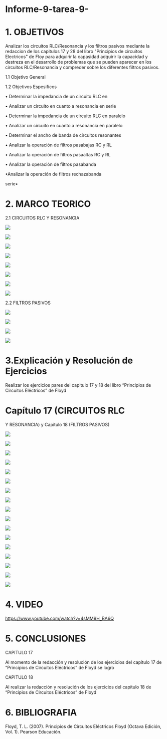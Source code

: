 # Informe-9-tarea-9-
# 1. OBJETIVOS 
 
Analizar los circuitos RLC/Resonancia y los filtros pasivos mediante la redaccion de los capitulos 17 y 28 del libro "Principios de circuitos Electricos" de Floy para adquirir la capasidad adquirir la capacidad y destreza en el desarrollo de problemas que se pueden aparecer en los circuitos RLC/Resonancia y compreder sobre los diferentes filtros pasivos.

1.1 Objetivo General

1.2 Objetivos Espesificos

•	 Determinar la impedancia de un circuito RLC en

• Analizar un circuito en cuanto a resonancia en serie

• Determinar la impedancia de un circuito RLC en
paralelo

• Analizar un circuito en cuanto a resonancia en
paralelo 

• Determinar el ancho de banda de circuitos
resonantes

• Analizar la operación de filtros pasabajas RC y RL

• Analizar la operación de filtros pasaaltas RC y RL

• Analizar la operación de filtros pasabanda

•Analizar la operación de filtros rechazabanda

serie•	

# 2. MARCO TEORICO
  
   2.1 CIRCUITOS RLC
Y RESONANCIA
   
 ![](https://github.com/dasalazar20/Informe-9-tarea-9-/blob/main/Imagenes/Capitulo%2017/1.png)

![](https://github.com/dasalazar20/Informe-9-tarea-9-/blob/main/Imagenes/Capitulo%2017/2.png)

![](https://github.com/dasalazar20/Informe-9-tarea-9-/blob/main/Imagenes/Capitulo%2017/3.png)

![](https://github.com/dasalazar20/Informe-9-tarea-9-/blob/main/Imagenes/Capitulo%2017/4.png)

![](https://github.com/dasalazar20/Informe-9-tarea-9-/blob/main/Imagenes/Capitulo%2017/5.png)

![](https://github.com/dasalazar20/Informe-9-tarea-9-/blob/main/Imagenes/Capitulo%2017/6.png)

![](https://github.com/dasalazar20/Informe-9-tarea-9-/blob/main/Imagenes/Capitulo%2017/7.png)

![](https://github.com/dasalazar20/Informe-9-tarea-9-/blob/main/Imagenes/Capitulo%2017/8.png)

  2.2 FILTROS PASIVOS
  
![](https://github.com/dasalazar20/Informe-9-tarea-9-/blob/main/Imagenes/capitulo%2018/1.png)

![](https://github.com/dasalazar20/Informe-9-tarea-9-/blob/main/Imagenes/capitulo%2018/2.png)

![](https://github.com/dasalazar20/Informe-9-tarea-9-/blob/main/Imagenes/capitulo%2018/3.png)

![](https://github.com/dasalazar20/Informe-9-tarea-9-/blob/main/Imagenes/capitulo%2018/4.png)

    
# 3.Explicación y Resolución de Ejercicios 

 Realizar los ejercicios pares del capitulo 17 y 18 del libro “Principios de Circuitos Eléctricos” de Floyd 

# Capítulo 17 (CIRCUITOS RLC
Y RESONANCIA) y Capitulo 18 (FILTROS PASIVOS)

![](https://github.com/dasalazar20/Informe-9-tarea-9-/blob/main/Ejercicio/ejercicios%20de%20circuitos%209_1.jpg)

![](https://github.com/dasalazar20/Informe-9-tarea-9-/blob/main/Ejercicio/ejercicios%20de%20circuitos%209_2.jpg)

![](https://github.com/dasalazar20/Informe-9-tarea-9-/blob/main/Ejercicio/ejercicios%20de%20circuitos%209_3.jpg)

![](https://github.com/dasalazar20/Informe-9-tarea-9-/blob/main/Ejercicio/ejercicios%20de%20circuitos%209_4.jpg)

![](https://github.com/dasalazar20/Informe-9-tarea-9-/blob/main/Ejercicio/ejercicios%20de%20circuitos%209_5.jpg)

![](https://github.com/dasalazar20/Informe-9-tarea-9-/blob/main/Ejercicio/ejercicios%20de%20circuitos%209_6.jpg)

![](https://github.com/dasalazar20/Informe-9-tarea-9-/blob/main/Ejercicio/ejercicios%20de%20circuitos%209_7.jpg)

![](https://github.com/dasalazar20/Informe-9-tarea-9-/blob/main/Ejercicio/ejercicios%20de%20circuitos%209_8.jpg)

![](https://github.com/dasalazar20/Informe-9-tarea-9-/blob/main/Ejercicio/ejercicios%20de%20circuitos%209_9.jpg)

![](https://github.com/dasalazar20/Informe-9-tarea-9-/blob/main/Ejercicio/ejercicios%20de%20circuitos%209_10.jpg)

![](https://github.com/dasalazar20/Informe-9-tarea-9-/blob/main/Ejercicio/ejercicios%20de%20circuitos%209_11.jpg)

![](https://github.com/dasalazar20/Informe-9-tarea-9-/blob/main/Ejercicio/ejercicios%20de%20circuitos%209_12.jpg)

![](https://github.com/dasalazar20/Informe-9-tarea-9-/blob/main/Ejercicio/ejercicios%20de%20circuitos%209_13.jpg)

![](https://github.com/dasalazar20/Informe-9-tarea-9-/blob/main/Ejercicio/ejercicios%20de%20circuitos%209_14.jpg)

![](https://github.com/dasalazar20/Informe-9-tarea-9-/blob/main/Ejercicio/ejercicios%20de%20circuitos%209_15.jpg)

![](https://github.com/dasalazar20/Informe-9-tarea-9-/blob/main/Ejercicio/ejercicios%20de%20circuitos%209_16.jpg)

![](https://github.com/dasalazar20/Informe-9-tarea-9-/blob/main/Ejercicio/ejercicios%20de%20circuitos%209_17.jpg)

# 4. VIDEO

https://www.youtube.com/watch?v=4sMM9H_BA6Q

# 5. CONCLUSIONES

CAPITULO 17

Al momento de la redacción y resolución de los ejercicios del capítulo 17 de “Principios de Circuitos Eléctricos” de Floyd se logro 

CAPITULO 18

Al realizar la redacción y resolución de los ejercicios del capítulo 18 de “Principios de Circuitos Eléctricos” de Floyd  


# 6. BIBLIOGRAFIA

  Floyd, T. L. (2007). Principios de Circuitos Eléctricos Floyd (Octava Edición, Vol. 1). Pearson Educación.
